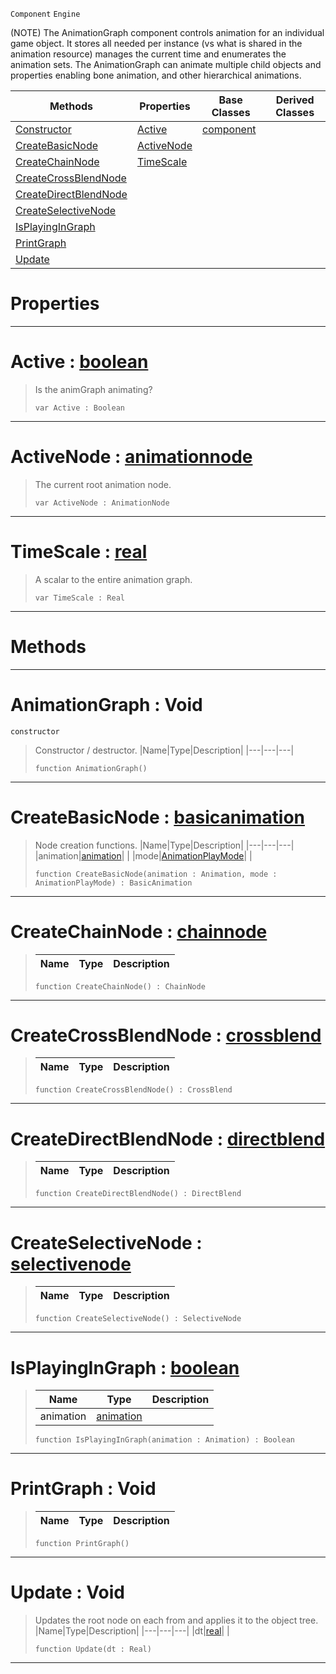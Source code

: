  `Component` `Engine`



(NOTE) The AnimationGraph component controls animation for an individual game object. It stores all needed per instance (vs what is shared in the animation resource) manages the current time and enumerates the animation sets. The AnimationGraph can animate multiple child objects and properties enabling bone animation, and other hierarchical animations.

|Methods|Properties|Base Classes|Derived Classes|
|---|---|---|---|
|[ Constructor](https://github.com/ZilchEngine/ZilchDocs/blob/master/code_reference/class_reference/animationgraph.md#animationgraph-void)|[ Active](https://github.com/ZilchEngine/ZilchDocs/blob/master/code_reference/class_reference/animationgraph.md#active-zilch-engine-docum)|[component](https://github.com/ZilchEngine/ZilchDocs/blob/master/code_reference/class_reference/component.md)| |
|[ CreateBasicNode](https://github.com/ZilchEngine/ZilchDocs/blob/master/code_reference/class_reference/animationgraph.md#createbasicnode-zilch-eng)|[ ActiveNode](https://github.com/ZilchEngine/ZilchDocs/blob/master/code_reference/class_reference/animationgraph.md#activenode-zilch-engine-d)| | |
|[ CreateChainNode](https://github.com/ZilchEngine/ZilchDocs/blob/master/code_reference/class_reference/animationgraph.md#createchainnode-zilch-eng)|[ TimeScale](https://github.com/ZilchEngine/ZilchDocs/blob/master/code_reference/class_reference/animationgraph.md#timescale-zilch-engine-do)| | |
|[ CreateCrossBlendNode](https://github.com/ZilchEngine/ZilchDocs/blob/master/code_reference/class_reference/animationgraph.md#createcrossblendnode-zer)| | | |
|[ CreateDirectBlendNode](https://github.com/ZilchEngine/ZilchDocs/blob/master/code_reference/class_reference/animationgraph.md#createdirectblendnode-ze)| | | |
|[ CreateSelectiveNode](https://github.com/ZilchEngine/ZilchDocs/blob/master/code_reference/class_reference/animationgraph.md#createselectivenode-zero)| | | |
|[ IsPlayingInGraph](https://github.com/ZilchEngine/ZilchDocs/blob/master/code_reference/class_reference/animationgraph.md#isplayingingraph-zilch-en)| | | |
|[ PrintGraph](https://github.com/ZilchEngine/ZilchDocs/blob/master/code_reference/class_reference/animationgraph.md#printgraph-void)| | | |
|[ Update](https://github.com/ZilchEngine/ZilchDocs/blob/master/code_reference/class_reference/animationgraph.md#update-void)| | | |


 #  Properties


---  
 #  Active : [boolean](https://github.com/ZilchEngine/ZilchDocs/blob/master/code_reference/nada_base_types/boolean.md)

> Is the animGraph animating?
> ``` lang=cpp, name=Nada
> var Active : Boolean


---  
 #  ActiveNode : [animationnode](https://github.com/ZilchEngine/ZilchDocs/blob/master/code_reference/class_reference/animationnode.md)

> The current root animation node.
> ``` lang=cpp, name=Nada
> var ActiveNode : AnimationNode


---  
 #  TimeScale : [real](https://github.com/ZilchEngine/ZilchDocs/blob/master/code_reference/nada_base_types/real.md)

> A scalar to the entire animation graph.
> ``` lang=cpp, name=Nada
> var TimeScale : Real


---  
 #  Methods


---  
 #  AnimationGraph : Void

 `constructor`

> Constructor / destructor.
> |Name|Type|Description|
> |---|---|---|
> ``` lang=cpp, name=Nada
> function AnimationGraph()
> ``` 


---  
 #  CreateBasicNode : [basicanimation](https://github.com/ZilchEngine/ZilchDocs/blob/master/code_reference/class_reference/basicanimation.md)

> Node creation functions.
> |Name|Type|Description|
> |---|---|---|
> |animation|[animation](https://github.com/ZilchEngine/ZilchDocs/blob/master/code_reference/class_reference/animation.md)| |
> |mode|[AnimationPlayMode](https://github.com/ZilchEngine/ZilchDocs/blob/master/code_reference/enum_reference.md#animationplaymode)| |
> ``` lang=cpp, name=Nada
> function CreateBasicNode(animation : Animation, mode : AnimationPlayMode) : BasicAnimation
> ``` 


---  
 #  CreateChainNode : [chainnode](https://github.com/ZilchEngine/ZilchDocs/blob/master/code_reference/class_reference/chainnode.md)

> 
> |Name|Type|Description|
> |---|---|---|
> ``` lang=cpp, name=Nada
> function CreateChainNode() : ChainNode
> ``` 


---  
 #  CreateCrossBlendNode : [crossblend](https://github.com/ZilchEngine/ZilchDocs/blob/master/code_reference/class_reference/crossblend.md)

> 
> |Name|Type|Description|
> |---|---|---|
> ``` lang=cpp, name=Nada
> function CreateCrossBlendNode() : CrossBlend
> ``` 


---  
 #  CreateDirectBlendNode : [directblend](https://github.com/ZilchEngine/ZilchDocs/blob/master/code_reference/class_reference/directblend.md)

> 
> |Name|Type|Description|
> |---|---|---|
> ``` lang=cpp, name=Nada
> function CreateDirectBlendNode() : DirectBlend
> ``` 


---  
 #  CreateSelectiveNode : [selectivenode](https://github.com/ZilchEngine/ZilchDocs/blob/master/code_reference/class_reference/selectivenode.md)

> 
> |Name|Type|Description|
> |---|---|---|
> ``` lang=cpp, name=Nada
> function CreateSelectiveNode() : SelectiveNode
> ``` 


---  
 #  IsPlayingInGraph : [boolean](https://github.com/ZilchEngine/ZilchDocs/blob/master/code_reference/nada_base_types/boolean.md)

> 
> |Name|Type|Description|
> |---|---|---|
> |animation|[animation](https://github.com/ZilchEngine/ZilchDocs/blob/master/code_reference/class_reference/animation.md)| |
> ``` lang=cpp, name=Nada
> function IsPlayingInGraph(animation : Animation) : Boolean
> ``` 


---  
 #  PrintGraph : Void

> 
> |Name|Type|Description|
> |---|---|---|
> ``` lang=cpp, name=Nada
> function PrintGraph()
> ``` 


---  
 #  Update : Void

> Updates the root node on each from and applies it to the object tree.
> |Name|Type|Description|
> |---|---|---|
> |dt|[real](https://github.com/ZilchEngine/ZilchDocs/blob/master/code_reference/nada_base_types/real.md)| |
> ``` lang=cpp, name=Nada
> function Update(dt : Real)
> ``` 


---  
 

 